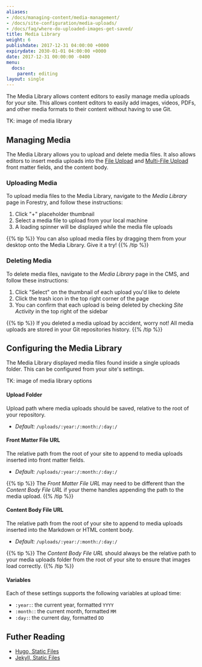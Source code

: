 ```yaml
---
aliases:
- /docs/managing-content/media-management/
- /docs/site-configuration/media-uploads/
- /docs/faq/where-do-uploaded-images-get-saved/
title: Media Library
weight: 6
publishdate: 2017-12-31 04:00:00 +0000
expirydate: 2030-01-01 04:00:00 +0000
date: 2017-12-31 00:00:00 -0400
menu:
  docs:
    parent: editing
layout: single
---
```

The Media Library allows content editors to easily manage media uploads for your site. This allows content editors to easily add images, videos, PDFs, and other media formats to their content without having to use Git.

TK: image of media library

## Managing Media
The Media Library allows you to upload and delete media files. It also allows editors to insert media uploads into the [File Upload](/docs/front-matter-templates/fields#file-upload) and [Multi-File Upload](/docs/front-matter-templates/fields#multi-file-upload) front matter fields, and the content body.

### Uploading Media
To upload media files to the Media Library, navigate to the *Media Library* page in Forestry, and follow these instructions:

1. Click "+" placeholder thumbnail
2. Select a media file to upload from your local machine
3. A loading spinner will be displayed while the media file uploads

{{% tip %}}
You can also upload media files by dragging them from your desktop onto the Media Library. Give it a try!
{{% /tip %}}

### Deleting Media
To delete media files, navigate to the *Media Library* page in the CMS, and follow these instructions:

1. Click "Select" on the thumbnail of each upload you'd like to delete
2. Click the trash icon in the top right corner of the page
3. You can confirm that each upload is being deleted by checking *Site Activity* in the top right of the sidebar

{{% tip %}}
If you deleted a media upload by accident, worry not! All media uploads are stored in your Git repositories history.
{{% /tip %}}

## Configuring the Media Library
The Media Library displayed media files found inside a single uploads folder. This can be configured from your site's settings.

TK: image of media library options

#### Upload Folder
Upload path where media uploads should be saved, relative to the root of your repository.

* *Default:* `/uploads/:year:/:month:/:day:/`

#### Front Matter File URL
The relative path from the root of your site to append to media uploads inserted into front matter fields.

* *Default:* `/uploads/:year:/:month:/:day:/`

{{% tip %}}
The *Front Matter File URL* may need to be different than the *Content Body File URL* if your theme handles appending the path to the media upload.
{{% /tip %}}

#### Content Body File URL 
The relative path from the root of your site to append to media uploads inserted into the Markdown or HTML content body.

* *Default:* `/uploads/:year:/:month:/:day:/`

{{% tip %}}
The *Content Body File URL* should always be the relative path to your media uploads folder from the root of your site to ensure that images load correctly.
{{% /tip %}}

#### Variables
Each of these settings supports the following variables at upload time:

* `:year:`: the current year, formatted `YYYY`
* `:month:`: the current month, formatted `MM`
* `:day:`: the current day, formatted `DD`

## Futher Reading

- [Hugo, Static Files](https://gohugo.io/content-management/static-files/)
- [Jekyll, Static Files](https://jekyllrb.com/docs/static-files/)